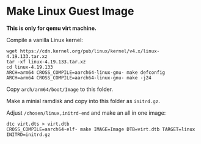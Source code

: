 # Make Linux Guest Image

**This is only for qemu virt machine.**

Compile a vanilla Linux kernel:
```
wget https://cdn.kernel.org/pub/linux/kernel/v4.x/linux-4.19.133.tar.xz
tar -xf linux-4.19.133.tar.xz
cd linux-4.19.133
ARCH=arm64 CROSS_COMPILE=aarch64-linux-gnu- make defconfig
ARCH=arm64 CROSS_COMPILE=aarch64-linux-gnu- make -j24
```

Copy `arch/arm64/boot/Image` to this folder.

Make a minial ramdisk and copy into this folder as `initrd.gz`.

Adjust `/chosen/linux,initrd-end` and make an all in one image:
```
dtc virt.dts > virt.dtb
CROSS_COMPILE=aarch64-elf- make IMAGE=Image DTB=virt.dtb TARGET=linux INITRD=initrd.gz
```
